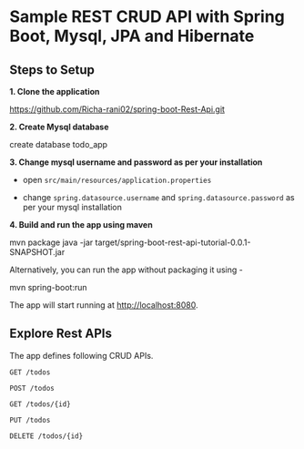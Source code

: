 # Sample REST CRUD API with Spring Boot, Mysql, JPA and Hibernate 

## Steps to Setup

**1. Clone the application**


https://github.com/Richa-rani02/spring-boot-Rest-Api.git


**2. Create Mysql database**

create database todo_app


**3. Change mysql username and password as per your installation**

+ open `src/main/resources/application.properties`

+ change `spring.datasource.username` and `spring.datasource.password` as per your mysql installation

**4. Build and run the app using maven**


mvn package
java -jar target/spring-boot-rest-api-tutorial-0.0.1-SNAPSHOT.jar



Alternatively, you can run the app without packaging it using -


mvn spring-boot:run


The app will start running at <http://localhost:8080>.

## Explore Rest APIs

The app defines following CRUD APIs.

    GET /todos
    
    POST /todos
    
    GET /todos/{id}
    
    PUT /todos
    
    DELETE /todos/{id}
    
